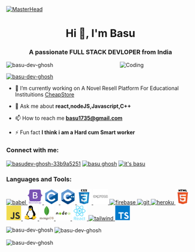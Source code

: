 [![MasterHead](https://pbs.twimg.com/media/EkreGKQXgAIg9aj.jpg)](https://github.com/Basu-Dev-Ghosh)

<h1 align="center">Hi 👋, I'm Basu</h1>
<h3 align="center">A passionate FULL STACK DEVLOPER from India</h3>

<img  align="right" alt="Coding" width="200" src="https://media4.giphy.com/media/qgQUggAC3Pfv687qPC/giphy.gif?cid=ecf05e47hahce2ucgsvkg9xz2qcsmj59061wnhqixxahirhu&rid=giphy.gif&ct=g">


<p align="left"> <img src="https://komarev.com/ghpvc/?username=basu-dev-ghosh&label=Profile%20views&color=0e75b6&style=flat" alt="basu-dev-ghosh" /> </p>

<p align="left"> <a href="https://github.com/ryo-ma/github-profile-trophy"><img src="https://github-profile-trophy.vercel.app/?username=basu-dev-ghosh" alt="basu-dev-ghosh" /></a> </p>

- 🔭 I’m currently working on A Novel Resell Platform For Educational Instituitions [CheapStore](https://github.com/Basu-Dev-Ghosh/CheapStore)

- 💬 Ask me about **react,nodeJS,Javascript,C++**

- 📫 How to reach me **basu1735@gmail.com**

- ⚡ Fun fact **I think i am a Hard cum Smart worker**

<h3 align="left">Connect with me:</h3>
<p align="left">
<a href="https://linkedin.com/in/basudev-ghosh-33b9a5251" target="blank"><img align="center" src="https://raw.githubusercontent.com/rahuldkjain/github-profile-readme-generator/master/src/images/icons/Social/linked-in-alt.svg" alt="basudev-ghosh-33b9a5251" height="30" width="40" /></a>
<a href="https://fb.com/basu ghosh" target="blank"><img align="center" src="https://raw.githubusercontent.com/rahuldkjain/github-profile-readme-generator/master/src/images/icons/Social/facebook.svg" alt="basu ghosh" height="30" width="40" /></a>
<a href="https://instagram.com/it's basu" target="blank"><img align="center" src="https://raw.githubusercontent.com/rahuldkjain/github-profile-readme-generator/master/src/images/icons/Social/instagram.svg" alt="it's basu" height="30" width="40" /></a>
</p>

<h3 align="left">Languages and Tools:</h3>
<p align="left"> <a href="https://babeljs.io/" target="_blank" rel="noreferrer"> <img src="https://www.vectorlogo.zone/logos/babeljs/babeljs-icon.svg" alt="babel" width="40" height="40"/> </a> <a href="https://getbootstrap.com" target="_blank" rel="noreferrer"> <img src="https://raw.githubusercontent.com/devicons/devicon/master/icons/bootstrap/bootstrap-plain-wordmark.svg" alt="bootstrap" width="40" height="40"/> </a> <a href="https://www.cprogramming.com/" target="_blank" rel="noreferrer"> <img src="https://raw.githubusercontent.com/devicons/devicon/master/icons/c/c-original.svg" alt="c" width="40" height="40"/> </a> <a href="https://www.w3schools.com/cpp/" target="_blank" rel="noreferrer"> <img src="https://raw.githubusercontent.com/devicons/devicon/master/icons/cplusplus/cplusplus-original.svg" alt="cplusplus" width="40" height="40"/> </a> <a href="https://www.w3schools.com/css/" target="_blank" rel="noreferrer"> <img src="https://raw.githubusercontent.com/devicons/devicon/master/icons/css3/css3-original-wordmark.svg" alt="css3" width="40" height="40"/> </a> <a href="https://expressjs.com" target="_blank" rel="noreferrer"> <img src="https://raw.githubusercontent.com/devicons/devicon/master/icons/express/express-original-wordmark.svg" alt="express" width="40" height="40"/> </a> <a href="https://firebase.google.com/" target="_blank" rel="noreferrer"> <img src="https://www.vectorlogo.zone/logos/firebase/firebase-icon.svg" alt="firebase" width="40" height="40"/> </a> <a href="https://git-scm.com/" target="_blank" rel="noreferrer"> <img src="https://www.vectorlogo.zone/logos/git-scm/git-scm-icon.svg" alt="git" width="40" height="40"/> </a> <a href="https://heroku.com" target="_blank" rel="noreferrer"> <img src="https://www.vectorlogo.zone/logos/heroku/heroku-icon.svg" alt="heroku" width="40" height="40"/> </a> <a href="https://www.w3.org/html/" target="_blank" rel="noreferrer"> <img src="https://raw.githubusercontent.com/devicons/devicon/master/icons/html5/html5-original-wordmark.svg" alt="html5" width="40" height="40"/> </a> <a href="https://developer.mozilla.org/en-US/docs/Web/JavaScript" target="_blank" rel="noreferrer"> <img src="https://raw.githubusercontent.com/devicons/devicon/master/icons/javascript/javascript-original.svg" alt="javascript" width="40" height="40"/> </a> <a href="https://www.linux.org/" target="_blank" rel="noreferrer"> <img src="https://raw.githubusercontent.com/devicons/devicon/master/icons/linux/linux-original.svg" alt="linux" width="40" height="40"/> </a> <a href="https://www.mongodb.com/" target="_blank" rel="noreferrer"> <img src="https://raw.githubusercontent.com/devicons/devicon/master/icons/mongodb/mongodb-original-wordmark.svg" alt="mongodb" width="40" height="40"/> </a> <a href="https://nodejs.org" target="_blank" rel="noreferrer"> <img src="https://raw.githubusercontent.com/devicons/devicon/master/icons/nodejs/nodejs-original-wordmark.svg" alt="nodejs" width="40" height="40"/> </a> <a href="https://reactjs.org/" target="_blank" rel="noreferrer"> <img src="https://raw.githubusercontent.com/devicons/devicon/master/icons/react/react-original-wordmark.svg" alt="react" width="40" height="40"/> </a> <a href="https://tailwindcss.com/" target="_blank" rel="noreferrer"> <img src="https://www.vectorlogo.zone/logos/tailwindcss/tailwindcss-icon.svg" alt="tailwind" width="40" height="40"/> </a> <a href="https://www.typescriptlang.org/" target="_blank" rel="noreferrer"> <img src="https://raw.githubusercontent.com/devicons/devicon/master/icons/typescript/typescript-original.svg" alt="typescript" width="40" height="40"/> </a> </p>

<p><img align="left" src="https://github-readme-stats.vercel.app/api/top-langs?username=basu-dev-ghosh&show_icons=true&locale=en&layout=compact" alt="basu-dev-ghosh" /></p>

<p>&nbsp;<img align="center" src="https://github-readme-stats.vercel.app/api?username=basu-dev-ghosh&show_icons=true&locale=en" alt="basu-dev-ghosh" /></p>

<p><img align="center" src="https://github-readme-streak-stats.herokuapp.com/?user=basu-dev-ghosh&" alt="basu-dev-ghosh" /></p>
